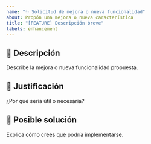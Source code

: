 ```yaml
---
name: "✨ Solicitud de mejora o nueva funcionalidad"
about: Propón una mejora o nueva característica
title: "[FEATURE] Descripción breve"
labels: enhancement
---
```


## 🌟 Descripción
Describe la mejora o nueva funcionalidad propuesta.

## 🎯 Justificación
¿Por qué sería útil o necesaria?

## 🧠 Posible solución
Explica cómo crees que podría implementarse.
